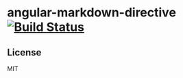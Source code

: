 # angular-markdown-directive [![Build Status](https://travis-ci.org/emersonjsouza/angular-makequestion-directive.png)](https://travis-ci.org/emersonjsouza/angular-makequestion-directive)


## License
MIT
